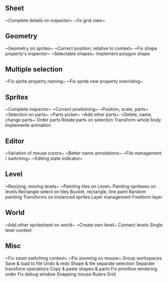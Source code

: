 

## Sheet
~Complete details on inspector~
~fix grid view~

## Geometry
~Geometry on spritex~
~Correct position; relative to context~
~Fix shape property's inspector~
~Selectable shapes~
Implement polygon shape

## Multiple selection
~Fix sprite property naming~
~Fix sprite new property overriding~

## Spritex
~Complete inspector~
~Correct positioning~
~Position, scale, parts~
~Selection on parts~
~Parts picker~
~Add other parts~
~Delete, name, change parts~
Order parts
Rotate parts on selection
Transform whole body
Implemente animation

## Editor
~Variation of mouse curors~
~Better name annotations~
~File management / switching~
~Editing state indicator~

## Level
~Resizing, moving levels~
~Painting tiles on Level~
Painting spritexes on levels
Rectangle select on tiles
Bucket, rectangle, line paint 
Random painting 
Transforms on instanced sprites 
Layer management 
Freeform layer 

## World
~Add other spritesheet on world~
~Create own level~
Connect levels 
Single level context


## Misc
~Fix zoom switching context~
~Fix zooming on mouse~
Group workspaces
Save & load to file
Undo & redo
Shape & tile separate selection
Separate transform operations
Copy & paste shapes & parts 
Fix primitive rendering order 
Fix debug window
Snapping mouse
Rulers 
Grid

